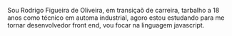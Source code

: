 
Sou Rodrigo Figueira de Oliveira, em transiçaõ de carreira, tarbalho a 18 anos como técnico em automa  industrial, agoro estou estudando para me tornar desenvolvedor front end, vou focar na linguagem javascript.
